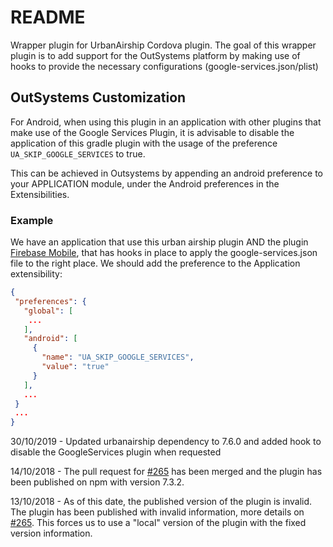 # README

Wrapper plugin for UrbanAirship Cordova plugin. The goal of this wrapper plugin is to add support for the OutSystems platform by making use of hooks to provide the necessary configurations (google-services.json/plist)

## OutSystems Customization
For Android, when using this plugin in an application with other plugins that make use of the Google Services Plugin, it is advisable to disable the application of this gradle plugin with the usage of the preference `UA_SKIP_GOOGLE_SERVICES` to true.

This can be achieved in Outsystems by appending an android preference to your APPLICATION module, under the Android preferences in the Extensibilities. 

### Example
We have an application that use this urban airship plugin AND the plugin [Firebase Mobile](https://www.outsystems.com/forge/component-overview/4991/firebase-mobile), that has hooks in place to apply the google-services.json file to the right place. We should add the preference to the Application extensibility:
```json
{
 "preferences": {
   "global": [
    ...
   ],
   "android": [
     {
       "name": "UA_SKIP_GOOGLE_SERVICES",
       "value": "true"
     }
   ],
   ...
 }
 ...
}
```

30/10/2019 - Updated urbanairship dependency to 7.6.0 and added hook to disable the GoogleServices plugin when requested


14/10/2018 - The pull request for [#265](https://github.com/urbanairship/urbanairship-cordova/issues/265) has been merged and the plugin has been published on npm with version 7.3.2.

13/10/2018 - As of this date, the published version of the plugin is invalid. The plugin has been published with invalid information, more details on [#265](https://github.com/urbanairship/urbanairship-cordova/issues/265). This forces us to use a "local" version of the plugin with the fixed version information.
